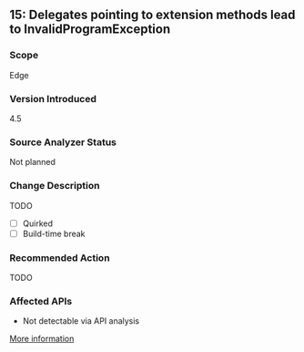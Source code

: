 ## 15: Delegates pointing to extension methods lead to InvalidProgramException

### Scope
Edge

### Version Introduced
4.5

### Source Analyzer Status
Not planned

### Change Description
TODO

- [ ] Quirked
- [ ] Build-time break

### Recommended Action
TODO

### Affected APIs
* Not detectable via API analysis

[More information](https://connect.microsoft.com/VisualStudio/feedback/details/759078/common-language-runtime-detected-an-invalid-program-exception-thrown-for-polymorphic-generic-method-accepting-generic-extension-method-as-delegate#details)
